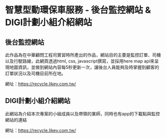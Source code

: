 # 智慧型動環保車服務 - 後台監控網站 & DIGI計劃小組介紹網站
## 後台監控網站
此作品為在中華顧問工程司實習時所產出的作品，網站目的主要是監控訂單、司機以及行駛路線，此網頁透過html, css, javascript撰寫，並採用here map api來呈現地圖資訊，並做到網站內容每5秒更新一次，讓後台人員能夠及時掌握到顧客的訂單狀況以及司機目前所在地。

網址：https://recycle.likey.com.tw/

## DIGI計劃小組介紹網站
此網站為介紹本次專案的小組成員以及帶領的業師，同時也有app的下載點與監控網站的連結

網址：https://recycle.likey.com.tw/
